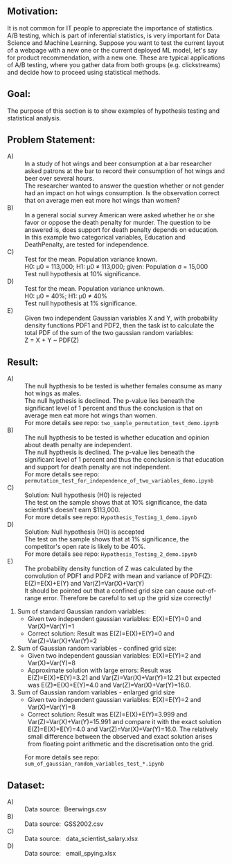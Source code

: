 Motivation:
-----------
It is not common for IT people to appreciate the importance of statistics.
A/B testing, which is part of inferential statistics, is very important for Data Science and Machine Learning. 
Suppose you want to test the current layout of a webpage with a new one or the current deployed ML model, 
let's say for product recommendation, with a new one.
These are typical applications of A/B testing, where you gather data from both groups (e.g. clickstreams) and 
decide how to proceed using statistical methods.

Goal:
-----
The purpose of this section is to show examples of hypothesis testing and statistical analysis.

Problem Statement:
------------------
<dl>
    <dt>A)</dt>
    <dd>
In a study of hot wings and beer consumption at a bar researcher asked patrons at the bar to record their consumption of hot wings and beer over several hours.
	</dd>
    <dd>
The researcher wanted to answer the question whether or not gender had an impact on hot wings consumption. Is the observation correct that on average men eat more hot wings than women?
	</dd>
    <dt>B)</dt>
    <dd>
In a general social survey American were asked whether he or she favor or oppose the death penalty for murder. The question to be answered is, does support for death penalty depends on education. 	
	</dd>
    <dd>
In this example two categorical variables, Education and DeathPenalty, are tested for independence.
	</dd>
    <dt>C)</dt>
    <dd>
Test for the mean. Population variance known. 
	</dd>
    <dd>
H0: µ0 = 113,000; H1: µ0 ≠ 113,000; given: Population σ = 15,000
	</dd>
    <dd>
Test null hypothesis at 10% significance.
	</dd>
     <dt>D)</dt>
    <dd>
 Test for the mean. Population variance unknown.
	</dd>
    <dd>
H0: µ0 = 40%; H1: µ0 ≠ 40%
	</dd>
    <dd>
Test null hypothesis at 1% significance.
	</dd>
   <dt>E)</dt>
    <dd>
Given two independent Gaussian variables X and Y, with probability density functions PDF1 and PDF2, 
then the task ist to calculate the total PDF of the sum of the two gaussian random variables: 
	</dd>
    <dd>
Z = X + Y ~ PDF(Z)	
	</dd>
</dl>

Result:
-------
<dl>
    <dt>A)</dt>
    <dd>
The null hypthesis to be tested is whether females consume as many hot wings as males.
	</dd>
    <dd>
The null hypthesis is declined.	
The p-value lies beneath the significant level of 1 percent and thus the conclusion is that on average men eat more hot wings than women.
	</dd>
    <dd>
For more details see repo: <code>two_sample_permutation_test_demo.ipynb</code>
	</dd>
    <dt>B)</dt>
    <dd>
The null hypthesis to be tested is whether education and opinion about death penalty are independent.	
	</dd>
    <dd>
The null hypthesis is declined.
The p-value lies beneath the significant level of 1 percent and thus the conclusion is that education and support for death penalty are not independent.	
	</dd>
    <dd>
For more details see repo: <code>permutation_test_for_independence_of_two_variables_demo.ipynb</code>
	</dd>
    <dt>C)</dt>
    <dd>
Solution: Null hypothesis (H0) is rejected
	</dd>
    <dd>
The test on the sample shows that at 10% significance, the data scientist's doesn't earn $113,000.	
	</dd>
    <dd>
For more details see repo: <code>Hypothesis_Testing_1_demo.ipynb</code>
	</dd>
    <dt>D)</dt>
    <dd>
Solution: Null hypothesis (H0) is accepted	
	</dd>
    <dd>
The test on the sample shows that at 1% significance, the competitor's open rate is likely to be 40%.
	</dd>
    <dd>
For more details see repo: <code>Hypothesis_Testing_2_demo.ipynb</code>
	</dd>
    <dt>E)</dt>
    <dd>
The probability density function of Z was calculated by the convolution of PDF1 and PDF2 with mean and variance of PDF(Z): 
	</dd>
    <dd>
E(Z)=E(X)+E(Y) and Var(Z)=Var(X)+Var(Y)
	</dd>
	<dd>
It should be pointed out that a confined grid size can cause out-of-range error. Therefore be careful to set up the grid size correctly!
	</dd>
</dl>

1. Sum of standard Gaussian random variables: 
	- Given two independent gaussian variables: E(X)=E(Y)=0 and Var(X)=Var(Y)=1
	- Correct solution: Result was E(Z)=E(X)+E(Y)=0 and Var(Z)=Var(X)+Var(Y)=2
2. Sum of Gaussian random variables - confined grid size:
	- Given two independent gaussian variables: E(X)=E(Y)=2 and Var(X)=Var(Y)=8
	- Approximate solution with large errors: Result was E(Z)=E(X)+E(Y)=3.21 and Var(Z)=Var(X)+Var(Y)=12.21 but expected was E(Z)=E(X)+E(Y)=4.0 and Var(Z)=Var(X)+Var(Y)=16.0.
3. Sum of Gaussian random variables - enlarged grid size
	- Given two independent gaussian variables: E(X)=E(Y)=2 and Var(X)=Var(Y)=8
	- Correct solution: Result was E(Z)=E(X)+E(Y)=3.999 and Var(Z)=Var(X)+Var(Y)=15.991 and compare it with the exact solution E(Z)=E(X)+E(Y)=4.0 and Var(Z)=Var(X)+Var(Y)=16.0.
	The relatively small difference between the observed and exact solution arises from floating point arithmetic and the discretisation onto the grid.
<dl>
    <dd>
For more details see repo: <code>sum_of_gaussian_random_variables_test_*.ipynb</code>
	</dd>
</dl>

Dataset:
--------
<dl>
    <dt>A)</dt>
    <dd>
Data source: &nbsp;Beerwings.csv	
	</dd>	
    <dt>B)</dt>
    <dd>
Data source: &nbsp;GSS2002.csv	
	</dd>	
    <dt>C)</dt>
    <dd>
Data source: &nbsp;	data_scientist_salary.xlsx
	</dd>	
    <dt>D)</dt>
    <dd>
Data source: &nbsp;	email_spying.xlsx
	</dd>	
</dl>
